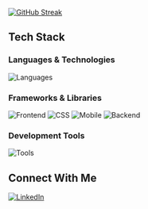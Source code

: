<!-- GitHub Profile -->

[![GitHub Streak](https://streak-stats.demolab.com?user=bagasgmlngr&theme=dark)](https://git.io/streak-stats)

## Tech Stack

### Languages & Technologies
![Languages](https://skillicons.dev/icons?i=js,ts,php,html,css,dart)

### Frameworks & Libraries
![Frontend](https://skillicons.dev/icons?i=react,vite,nextjs)
![CSS](https://skillicons.dev/icons?i=bootstrap,tailwind)
![Mobile](https://skillicons.dev/icons?i=flutter)
![Backend](https://skillicons.dev/icons?i=laravel)

### Development Tools
![Tools](https://skillicons.dev/icons?i=git,npm,yarn)

## Connect With Me
[![LinkedIn](https://skillicons.dev/icons?i=linkedin)](your-linkedin-url)
